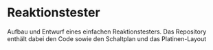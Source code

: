 # Reaktionstester
Aufbau und Entwurf eines einfachen Reaktionstesters. Das Repository enthält dabei  den Code sowie den Schaltplan und das Platinen-Layout
